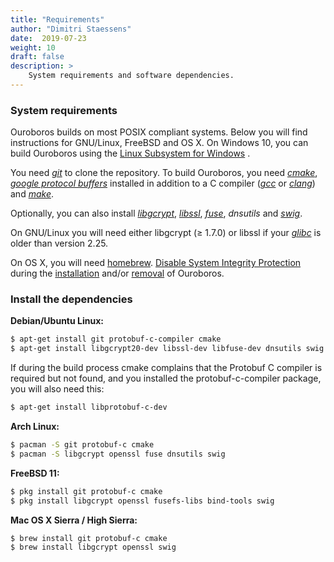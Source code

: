 ```yaml
---
title: "Requirements"
author: "Dimitri Staessens"
date:  2019-07-23
weight: 10
draft: false
description: >
    System requirements and software dependencies.
---
```


### System requirements

Ouroboros builds on most POSIX compliant systems. Below you will find
instructions for GNU/Linux, FreeBSD and OS X. On Windows 10, you can
build Ouroboros using the [Linux Subsystem for
Windows](https://docs.microsoft.com/en-us/windows/wsl/install-win10) .

You need [*git*](https://git-scm.com/) to clone the
repository. To build Ouroboros, you need [*cmake*](https://cmake.org/),
[*google protocol buffers*](https://github.com/protobuf-c/protobuf-c)
installed in addition to a C compiler ([*gcc*](https://gcc.gnu.org/) or
[*clang*](https://clang.llvm.org/)) and
[*make*](https://www.gnu.org/software/make/).

Optionally, you can also install
[*libgcrypt*](https://gnupg.org/software/libgcrypt/index.html),
[*libssl*](https://www.openssl.org/),
[*fuse*](https://github.com/libfuse), *dnsutils* and
[*swig*](http://swig.org/).

On GNU/Linux you will need either libgcrypt (≥ 1.7.0) or libssl if your
[*glibc*](https://www.gnu.org/software/libc/) is older than version
2.25.

On OS X, you will need [homebrew](https://brew.sh/). [Disable System
Integrity
Protection](https://developer.apple.com/library/content/documentation/Security/Conceptual/System_Integrity_Protection_Guide/ConfiguringSystemIntegrityProtection/ConfiguringSystemIntegrityProtection.html)
during the [installation](#install) and/or [removal](#remove) of
Ouroboros.

### Install the dependencies

**Debian/Ubuntu Linux:**

```bash
$ apt-get install git protobuf-c-compiler cmake
$ apt-get install libgcrypt20-dev libssl-dev libfuse-dev dnsutils swig cmake-curses-gui
```

If during the build process cmake complains that the Protobuf C
compiler is required but not found, and you installed the
protobuf-c-compiler package, you will also need this:

```bash
$ apt-get install libprotobuf-c-dev
```

**Arch Linux:**

```bash
$ pacman -S git protobuf-c cmake
$ pacman -S libgcrypt openssl fuse dnsutils swig
```

**FreeBSD 11:**

```bash
$ pkg install git protobuf-c cmake
$ pkg install libgcrypt openssl fusefs-libs bind-tools swig
```

**Mac OS X Sierra / High Sierra:**

```bash
$ brew install git protobuf-c cmake
$ brew install libgcrypt openssl swig
```